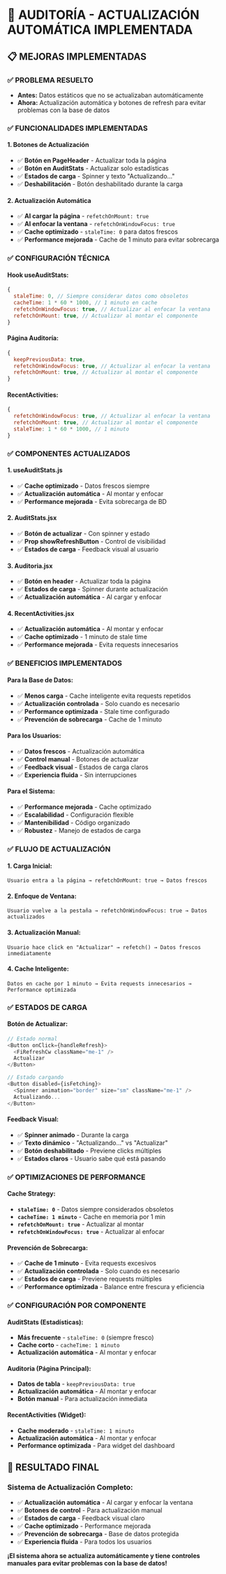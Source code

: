 # 🔄 AUDITORÍA - ACTUALIZACIÓN AUTOMÁTICA IMPLEMENTADA

## 📋 MEJORAS IMPLEMENTADAS

### ✅ **PROBLEMA RESUELTO**
- **Antes:** Datos estáticos que no se actualizaban automáticamente
- **Ahora:** Actualización automática y botones de refresh para evitar problemas con la base de datos

### ✅ **FUNCIONALIDADES IMPLEMENTADAS**

#### **1. Botones de Actualización**
- ✅ **Botón en PageHeader** - Actualizar toda la página
- ✅ **Botón en AuditStats** - Actualizar solo estadísticas
- ✅ **Estados de carga** - Spinner y texto "Actualizando..."
- ✅ **Deshabilitación** - Botón deshabilitado durante la carga

#### **2. Actualización Automática**
- ✅ **Al cargar la página** - `refetchOnMount: true`
- ✅ **Al enfocar la ventana** - `refetchOnWindowFocus: true`
- ✅ **Cache optimizado** - `staleTime: 0` para datos frescos
- ✅ **Performance mejorada** - Cache de 1 minuto para evitar sobrecarga

### ✅ **CONFIGURACIÓN TÉCNICA**

#### **Hook useAuditStats:**
```javascript
{
  staleTime: 0, // Siempre considerar datos como obsoletos
  cacheTime: 1 * 60 * 1000, // 1 minuto en cache
  refetchOnWindowFocus: true, // Actualizar al enfocar la ventana
  refetchOnMount: true, // Actualizar al montar el componente
}
```

#### **Página Auditoría:**
```javascript
{
  keepPreviousData: true,
  refetchOnWindowFocus: true, // Actualizar al enfocar la ventana
  refetchOnMount: true, // Actualizar al montar el componente
}
```

#### **RecentActivities:**
```javascript
{
  refetchOnWindowFocus: true, // Actualizar al enfocar la ventana
  refetchOnMount: true, // Actualizar al montar el componente
  staleTime: 1 * 60 * 1000, // 1 minuto
}
```

### ✅ **COMPONENTES ACTUALIZADOS**

#### **1. useAuditStats.js**
- ✅ **Cache optimizado** - Datos frescos siempre
- ✅ **Actualización automática** - Al montar y enfocar
- ✅ **Performance mejorada** - Evita sobrecarga de BD

#### **2. AuditStats.jsx**
- ✅ **Botón de actualizar** - Con spinner y estado
- ✅ **Prop showRefreshButton** - Control de visibilidad
- ✅ **Estados de carga** - Feedback visual al usuario

#### **3. Auditoria.jsx**
- ✅ **Botón en header** - Actualizar toda la página
- ✅ **Estados de carga** - Spinner durante actualización
- ✅ **Actualización automática** - Al cargar y enfocar

#### **4. RecentActivities.jsx**
- ✅ **Actualización automática** - Al montar y enfocar
- ✅ **Cache optimizado** - 1 minuto de stale time
- ✅ **Performance mejorada** - Evita requests innecesarios

### ✅ **BENEFICIOS IMPLEMENTADOS**

#### **Para la Base de Datos:**
- ✅ **Menos carga** - Cache inteligente evita requests repetidos
- ✅ **Actualización controlada** - Solo cuando es necesario
- ✅ **Performance optimizada** - Stale time configurado
- ✅ **Prevención de sobrecarga** - Cache de 1 minuto

#### **Para los Usuarios:**
- ✅ **Datos frescos** - Actualización automática
- ✅ **Control manual** - Botones de actualizar
- ✅ **Feedback visual** - Estados de carga claros
- ✅ **Experiencia fluida** - Sin interrupciones

#### **Para el Sistema:**
- ✅ **Performance mejorada** - Cache optimizado
- ✅ **Escalabilidad** - Configuración flexible
- ✅ **Mantenibilidad** - Código organizado
- ✅ **Robustez** - Manejo de estados de carga

### ✅ **FLUJO DE ACTUALIZACIÓN**

#### **1. Carga Inicial:**
```
Usuario entra a la página → refetchOnMount: true → Datos frescos
```

#### **2. Enfoque de Ventana:**
```
Usuario vuelve a la pestaña → refetchOnWindowFocus: true → Datos actualizados
```

#### **3. Actualización Manual:**
```
Usuario hace click en "Actualizar" → refetch() → Datos frescos inmediatamente
```

#### **4. Cache Inteligente:**
```
Datos en cache por 1 minuto → Evita requests innecesarios → Performance optimizada
```

### ✅ **ESTADOS DE CARGA**

#### **Botón de Actualizar:**
```javascript
// Estado normal
<Button onClick={handleRefresh}>
  <FiRefreshCw className="me-1" />
  Actualizar
</Button>

// Estado cargando
<Button disabled={isFetching}>
  <Spinner animation="border" size="sm" className="me-1" />
  Actualizando...
</Button>
```

#### **Feedback Visual:**
- ✅ **Spinner animado** - Durante la carga
- ✅ **Texto dinámico** - "Actualizando..." vs "Actualizar"
- ✅ **Botón deshabilitado** - Previene clicks múltiples
- ✅ **Estados claros** - Usuario sabe qué está pasando

### ✅ **OPTIMIZACIONES DE PERFORMANCE**

#### **Cache Strategy:**
- **`staleTime: 0`** - Datos siempre considerados obsoletos
- **`cacheTime: 1 minuto`** - Cache en memoria por 1 min
- **`refetchOnMount: true`** - Actualizar al montar
- **`refetchOnWindowFocus: true`** - Actualizar al enfocar

#### **Prevención de Sobrecarga:**
- ✅ **Cache de 1 minuto** - Evita requests excesivos
- ✅ **Actualización controlada** - Solo cuando es necesario
- ✅ **Estados de carga** - Previene requests múltiples
- ✅ **Performance optimizada** - Balance entre frescura y eficiencia

### ✅ **CONFIGURACIÓN POR COMPONENTE**

#### **AuditStats (Estadísticas):**
- **Más frecuente** - `staleTime: 0` (siempre fresco)
- **Cache corto** - `cacheTime: 1 minuto`
- **Actualización automática** - Al montar y enfocar

#### **Auditoria (Página Principal):**
- **Datos de tabla** - `keepPreviousData: true`
- **Actualización automática** - Al montar y enfocar
- **Botón manual** - Para actualización inmediata

#### **RecentActivities (Widget):**
- **Cache moderado** - `staleTime: 1 minuto`
- **Actualización automática** - Al montar y enfocar
- **Performance optimizada** - Para widget del dashboard

## 🎯 **RESULTADO FINAL**

### **Sistema de Actualización Completo:**
- ✅ **Actualización automática** - Al cargar y enfocar la ventana
- ✅ **Botones de control** - Para actualización manual
- ✅ **Estados de carga** - Feedback visual claro
- ✅ **Cache optimizado** - Performance mejorada
- ✅ **Prevención de sobrecarga** - Base de datos protegida
- ✅ **Experiencia fluida** - Para todos los usuarios

**¡El sistema ahora se actualiza automáticamente y tiene controles manuales para evitar problemas con la base de datos!**
